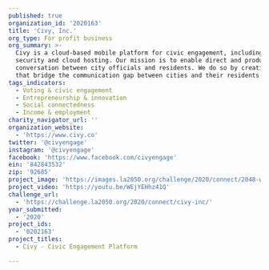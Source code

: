 ```yaml
---
published: true
organization_id: '2020163'
title: 'Civy, Inc.'
org_type: For profit business
org_summary: >-
  Civy is a cloud-based mobile platform for civic engagement, including cyber
  security and cloud hosting. Our mission is to enable direct and productive
  conversation between city officials and residents. We do so by creating tools
  that bridge the communication gap between cities and their residents. 
tags_indicators:
  - Voting & civic engagement
  - Entrepreneurship & innovation
  - Social connectedness
  - Income & employment
charity_navigator_url: ''
organization_website:
  - 'https://www.civy.co'
twitter: '@civyengage'
instagram: '@civyengage'
facebook: 'https://www.facebook.com/civyengage'
ein: '842843532'
zip: '92685'
project_image: 'https://images.la2050.org/challenge/2020/connect/2048-wide/civy-inc.jpg'
project_video: 'https://youtu.be/WEjYEHhz41Q'
challenge_url:
  - 'https://challenge.la2050.org/2020/connect/civy-inc/'
year_submitted:
  - '2020'
project_ids:
  - '0202163'
project_titles:
  - Civy - Civic Engagement Platform

---
```


